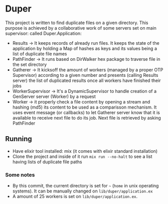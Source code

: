 # Duper

This project is written to find duplicate files on a given directory. This purpose is achieved by a collaborative work of some servers set on main supervisor: called Duper.Application:

- Results -> It keeps records of already run files. It keeps the state of the application by holding a Map of hashes as keys and its values being a list of duplicate file names
- PathFinder -> It runs based on DirWalker hex package to traverse file in the set directory
- Gatherer -> It kicksoff the amount of workers (managed by a proper OTP Supervisor) according to a given number and presents (calling Results server) the list of duplicated results once all workers have finished their jobs
- WorkerSupervisor -> It's a DynamicSupervisor to handle creation of a GenServer server (Worker) by a request
- Worker -> it properly check a file content by opening a stream and hashing (md5) its content to be used as a comparisson mechanism. It uses event message (or callbacks) to let Gatherer server know that it is available to receive next file to do its job. Next file is retrieved by asking PathFinder


## Running

- Have elixir tool installed: mix (it comes with elixir standard installation)
- Clone the project and inside of it run `mix run --no-halt` to see a list having lists of duplicate file paths

### Some notes

- By this commit, the current directory is set for `~` (`home` in unix operating systems). It can be manually changed on `lib/duper/application.ex`
- A amount of 25 workers is set on `lib/duper/application.ex`.
